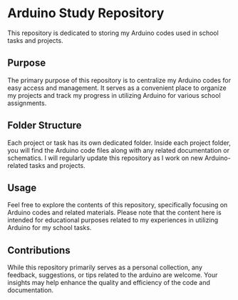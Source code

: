 # Arduino Study Repository

This repository is dedicated to storing my Arduino codes used in school tasks and projects.

## Purpose

The primary purpose of this repository is to centralize my Arduino codes for easy access and management. It serves as a convenient place to organize my projects and track my progress in utilizing Arduino for various school assignments.

## Folder Structure

Each project or task has its own dedicated folder.
Inside each project folder, you will find the Arduino code files along with any related documentation or schematics.
I will regularly update this repository as I work on new Arduino-related tasks and projects.

## Usage

Feel free to explore the contents of this repository, specifically focusing on Arduino codes and related materials. Please note that the content here is intended for educational purposes related to my experiences in utilizing Arduino for my school tasks.

## Contributions

While this repository primarily serves as a personal collection, any feedback, suggestions, or tips related to the arduino are welcome. Your insights may help enhance the quality and efficiency of the code and documentation.


